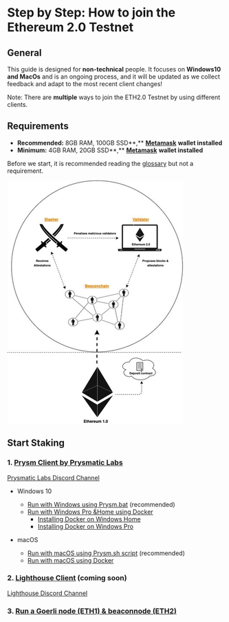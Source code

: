 # Step by Step: How to join the Ethereum 2.0 Testnet

## General

This guide is designed for **non-technical** people. It focuses on **Windows10 and MacOs** and is an ongoing process, and it will be updated as we collect feedback and adapt to the most recent client changes!

Note: There are **multiple** ways to join the ETH2.0 Testnet by using different clients.

## **Requirements** 

* **Recommended:** 8GB RAM, 100GB SSD**,** [**Metamask**](https://metamask.io/) **wallet installed**  
* **Minimum:** 4GB RAM, 20GB SSD**,** [**Metamask**](https://metamask.io/) **wallet installed**

Before we start, it is recommended reading the [glossary](https://kb.beaconcha.in/glossary) but not a requirement.

![](../.gitbook/assets/image%20%2838%29.png)

## Start Staking

### 1. [Prysm Client by Prysmatic Labs](https://prysmaticlabs.com/)

[Prysmatic Labs Discord Channel](https://discord.gg/wJW7Rjk)

* Windows 10
  * [Run with Windows using Prysm.bat](https://kb.beaconcha.in/tutorial-eth2-multiclient/binary-beaconnode-and-validator-1) \(recommended\)   
  * [Run with Windows Pro &Home using Docker](https://kb.beaconcha.in/tutorial-eth2-multiclient/run-beaconnode-and-validator)
    * [Installing Docker on Windows Home](https://kb.beaconcha.in/tutorial-eth2-multiclient/run-beaconnode-and-validator/installdocker)
    * [Installing Docker on Windows Pro](https://kb.beaconcha.in/tutorial-eth2-multiclient/run-beaconnode-and-validator/installingdocker)
* macOS

  * [Run with macOS using Prysm.sh script](https://kb.beaconcha.in/tutorial-eth2-multiclient/run-with-macos-using-prysm.sh) \(recommended\)
  * [Run with macOS using Docker](https://kb.beaconcha.in/tutorial-eth2-multiclient/run-with-macos-using-docker)

### 2. [Lighthouse Client](https://lighthouse.sigmaprime.io/) \(coming soon\)

[Lighthouse Discord Channel](https://discord.gg/8mFMS7G)

### 3. [Run a Goerli node \(ETH1\) & beaconnode \(ETH2\)](https://kb.beaconcha.in/tutorial-eth2-multiclient/run-a-goerli-node-eth1-and-beaconnode-eth2)

### 



## 

